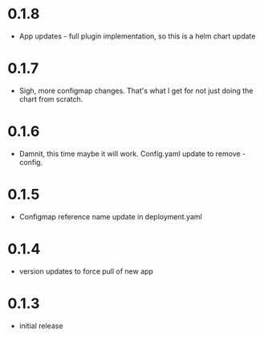 # 0.1.8
- App updates - full plugin implementation, so this is a helm chart update

# 0.1.7
- Sigh, more configmap changes.  That's what I get for not just doing the chart from scratch.

# 0.1.6
- Damnit, this time maybe it will work.  Config.yaml update to remove -config.

# 0.1.5
- Configmap reference name update in deployment.yaml

# 0.1.4
- version updates to force pull of new app

# 0.1.3

- initial release
